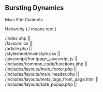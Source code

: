 Bursting Dynamics
---------------------------------------
Main Site Contents

Heirarchy ( / means root )

/index.php  ||  
/favicon.ico  ||  
/article.php  ||  
/stylesheet/mainstyle.css  ||  
/javascript/frontpage_javascript.js  ||  
/includes/common_code/functions.php  ||  
/includes/layouts/main_footer.php  ||  
/includes/layouts/main_header.php  ||  
/includes/layouts/meta_tags_front_page.html  ||  
/includes/layouts/side_popup.php  ||  
